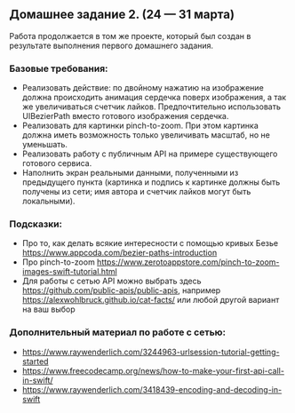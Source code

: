 ## Домашнее задание 2. (24 — 31 марта)

Работа продолжается в том же проекте, который был создан в результате выполнения первого домашнего задания.

### Базовые требования: 
- Реализовать действие: по двойному нажатию на изображение должна происходить анимация сердечка поверх изображения, а так же увеличиваться счетчик лайков. Предпочтительно использовать UIBezierPath вместо готового изображения сердечка.
- Реализовать для картинки pinch-to-zoom. При этом картинка должна иметь возможность только увеличивать масштаб, но не уменьшать.
- Реализовать работу с публичным API на примере существующего готового сервиса.
- Наполнить экран реальными данными, полученными из предыдущего пункта (картинка и подпись к картинке должны быть получены из сети; имя автора и счетчик лайков могут быть локальными).

### Подсказки:

- Про то, как делать всякие интересности с помощью кривых Безье https://www.appcoda.com/bezier-paths-introduction
- Про pinch-to-zoom https://www.zerotoappstore.com/pinch-to-zoom-images-swift-tutorial.html
- Для работы с сетью API можно выбрать здесь https://github.com/public-apis/public-apis, например https://alexwohlbruck.github.io/cat-facts/ или любой другой вариант на ваш выбор

### Дополнительный материал по работе с сетью: 
 - https://www.raywenderlich.com/3244963-urlsession-tutorial-getting-started 
 - https://www.freecodecamp.org/news/how-to-make-your-first-api-call-in-swift/
 - https://www.raywenderlich.com/3418439-encoding-and-decoding-in-swift
